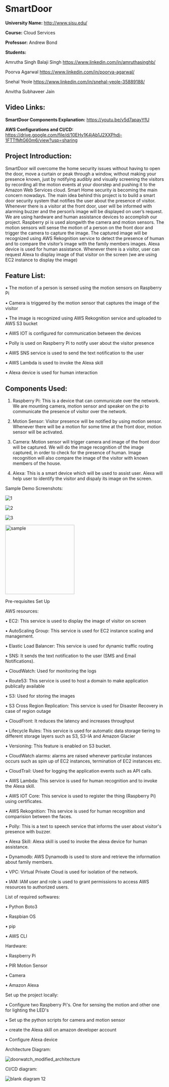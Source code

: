 # SmartDoor


**University Name:** http://www.sjsu.edu/

**Course:** Cloud Services

**Professor:** Andrew Bond

**Students:**

Amrutha Singh Balaji Singh https://www.linkedin.com/in/amruthasinghb/

Poorva Agarwal https://www.linkedin.com/in/poorva-agarwal/

Snehal Yeole https://www.linkedin.com/in/snehal-yeole-35889188/

Anvitha Subhaveer Jain 

## Video Links: 

**SmartDoor Components Explanation:** https://youtu.be/v5d7apayYfU


**AWS Configurations and CI/CD:** https://drive.google.com/file/d/10EHy1K4jAb1J2XXPhdj-1FTTfMtG60m6/view?usp=sharing


## Project Introduction:

SmartDoor will overcome the home security issues without having to open the door, move a curtain or peak through a window, without making your presence known, just by notifying audibly and visually screening the visitors by recording all the motion events at your doorstep and pushing it to the Amazon Web Services cloud. 
Smart Home security is becoming the main concern nowadays. The main idea behind this project is to build a smart door security system that notifies the user about the presence of visitor. Whenever there is a visitor at the front door, user will be informed with alarming buzzer and the person’s image will be displayed on user’s request. 
We are using hardware and human assistance devices to accomplish our project. Raspberry pi is used alongwith the camera and motion sensors. The motion sensors will sense the motion of a person on the front door and trigger the camera to capture the image. The captured image will be recognized using AWS Rekognition service to detect the presence of human and to compare the visitor’s image with the family members images. 
Alexa device is used for human assistance. Whenever there is a visitor, user can request Alexa to display image of that visitor on the screen (we are using EC2 instance to display the image)



## Feature List:



•	The motion of a person is sensed using the motion sensors on Raspberry Pi

•	Camera is triggered by the motion sensor that captures the image of the visitor

•	The image is recognized using AWS Rekognition service and uploaded to AWS S3 bucket

•	AWS IOT is configured for communication between the devices

•	Polly is used on Raspberry Pi to notify user about the visitor presence

•	AWS SNS service is used to send the text notification to the user

•	AWS Lambda is used to invoke the Alexa skill

•	Alexa device is used for human interaction 



## Components Used:


1. Raspberry Pi: This is a device that can communicate over the network. We are mounting camera, motion sensor and speaker on the pi to communicate the presence of visitor over the network.

2. Motion Sensor: Visitor presence will be notified by using motion sensor. Whenever there will be a motion for some time at the front door, motion sensor will be activated.

3. Camera: Motion sensor will trigger camera and image of the front door will be captured. We will do the image recognition of the image captured, in order to check for the presence of human. Image recognition will also compare the image of the visitor with known members of the house.

4. Alexa: This is a smart device which will be used to assist user. Alexa will help user to identify the visitor and dispaly its image on the screen.


Sample Demo Screenshots:

![1](https://user-images.githubusercontent.com/42819574/49694543-2232ca00-fb41-11e8-9335-cf2ca73bbfde.png)

![2](https://user-images.githubusercontent.com/42819574/49694548-28c14180-fb41-11e8-8082-907b27ee2ace.png)

![3](https://user-images.githubusercontent.com/42819574/49694553-3a0a4e00-fb41-11e8-84e4-d0bdb1897a38.png)

<img width="219" alt="sample" src="https://user-images.githubusercontent.com/42819574/49701278-3b6a6380-fb9f-11e8-8aac-cba1f05c577b.PNG">


Pre-requisites Set Up


AWS resources:


•	EC2: This service is used to display the image of visitor on screen

•	AutoScaling Group: This service is used for EC2 instance scaling and management. 

•	Elastic Load Balancer: This service is used for dynamic traffic routing 

•	SNS: It sends the text notification to the user (SMS and Email Notifications).

•	CloudWatch: Used for monitoring the logs

•	Route53: This service is used to host a domain to make application publically available

•	S3: Used for storing the images

•	S3 Cross Region Replication: This service is used for Disaster Recovery in case of region outage

•	CloudFront: It reduces the latency and increases throughput

•	Lifecycle Rules: This service is used for automatic data storage tiering to different storage layers such as S3, S3-IA and Amazon Glacier

•	Versioning: This feature is enabled on S3 bucket.

•	CloudWatch alarms: alarms are raised whenever particular instances occurs such as spin up of EC2 instances, termination of EC2 instances etc.

•	CloudTrail: Used for logging the application events such as API calls.

•	AWS Lambda: This service is used for human recognition and to invoke the Alexa skill.

•	AWS IOT Core: This service is used to register the thing (Raspberry Pi) using certificates.

•	AWS Rekognition: This service is used for human recognition and comparision between the faces.

•	Polly: This is a text to speech service that informs the user about visitor's presence with buzzer.

•	Alexa Skill: Alexa skill is used to invoke the alexa device for human assistance.

•	Dynamodb: AWS Dynamodb is used to store and retrieve the information about family members.

• VPC: Virtual Private Cloud is used for isolation of the network.

• IAM: IAM user and role is used to grant permissions to access AWS resources to authorized users.


List of required softwares:


• Python Boto3

• Raspbian OS

• pip

• AWS CLI



Hardware:


• Raspberry Pi

• PIR Motion Sensor

• Camera

• Amazon Alexa


Set up the project locally:


• Configure two Raspberry Pi's. One for sensing the motion and other one for lighting the LED's

• Set up the python scripts for camera and motion sensor

• create the Alexa skill on amazon developer account

• Configure Alexa device


Architecture Diagram:



![doorwatch_modified_architecture](https://user-images.githubusercontent.com/42819574/49758088-ebf56780-fc72-11e8-99dc-07b661b8345a.png)


CI/CD diagram:

![blank diagram 12](https://user-images.githubusercontent.com/42703827/49704468-5c937a00-fbc8-11e8-8f80-94ff8f75bdd8.png)




